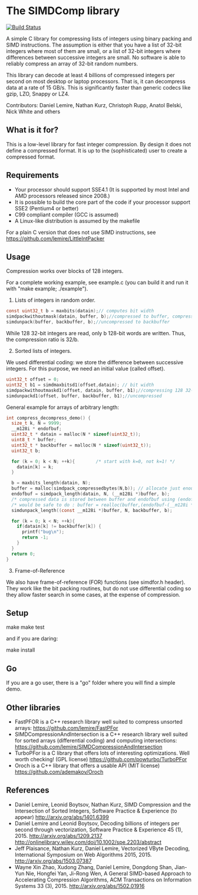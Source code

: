 The SIMDComp library
====================
[![Build Status](https://travis-ci.org/lemire/simdcomp.png)](https://travis-ci.org/lemire/simdcomp)

A simple C library for compressing lists of integers using binary packing and SIMD instructions.
The assumption is either that you have a list of 32-bit integers where most of them are small, or a list of 32-bit integers where differences between successive integers are small. No software is able to reliably compress an array of 32-bit random numbers.

This library can decode at least 4 billions of compressed integers per second on most
desktop or laptop processors. That is, it can decompress data at a rate of 15 GB/s.
This is significantly faster than generic codecs like gzip, LZO, Snappy or LZ4.


Contributors: Daniel Lemire, Nathan Kurz, Christoph Rupp, Anatol Belski, Nick White and others

What is it for?
-------------

This is a low-level library for fast integer compression. By design it does not define a compressed
format. It is up to the (sophisticated) user to create a compressed format.

Requirements
-------------

- Your processor should support SSE4.1 (It is supported by most Intel and AMD processors released since 2008.)
- It is possible to build the core part of the code if your processor support SSE2 (Pentium4 or better)
- C99 compliant compiler (GCC is assumed)
- A Linux-like distribution is assumed by the makefile

For a plain C version that does not use SIMD instructions, see https://github.com/lemire/LittleIntPacker

Usage
-------

Compression works over blocks of 128 integers.

For a complete working example, see example.c (you can build it and
run it with "make example; ./example").



1) Lists of integers in random order.

```C            
const uint32_t b = maxbits(datain);// computes bit width
simdpackwithoutmask(datain, buffer, b);//compressed to buffer, compressing 128 32-bit integers down to b*32 bytes
simdunpack(buffer, backbuffer, b);//uncompressed to backbuffer
```

While 128 32-bit integers are read, only b 128-bit words are written. Thus, the compression ratio is 32/b.

2) Sorted lists of integers.

We used differential coding: we store the difference between successive integers. For this purpose, we need an initial value (called offset).

```C            
uint32_t offset = 0;
uint32_t b1 = simdmaxbitsd1(offset,datain); // bit width
simdpackwithoutmaskd1(offset, datain, buffer, b1);//compressing 128 32-bit integers down to b1*32 bytes
simdunpackd1(offset, buffer, backbuffer, b1);//uncompressed
```

General example for arrays of arbitrary length:
```C
int compress_decompress_demo() {
  size_t k, N = 9999;
  __m128i * endofbuf;
  uint32_t * datain = malloc(N * sizeof(uint32_t));
  uint8_t * buffer;
  uint32_t * backbuffer = malloc(N * sizeof(uint32_t));
  uint32_t b;

  for (k = 0; k < N; ++k){        /* start with k=0, not k=1! */
    datain[k] = k;
  }

  b = maxbits_length(datain, N);
  buffer = malloc(simdpack_compressedbytes(N,b)); // allocate just enough memory
  endofbuf = simdpack_length(datain, N, (__m128i *)buffer, b);
  /* compressed data is stored between buffer and endofbuf using (endofbuf-buffer)*sizeof(__m128i) bytes */
  /* would be safe to do : buffer = realloc(buffer,(endofbuf-(__m128i *)buffer)*sizeof(__m128i)); */
  simdunpack_length((const __m128i *)buffer, N, backbuffer, b);

  for (k = 0; k < N; ++k){
    if(datain[k] != backbuffer[k]) {
      printf("bug\n");
      return -1;
    }
  }
  return 0;
}
```


3) Frame-of-Reference 

We also have frame-of-reference (FOR) functions (see simdfor.h header). They work like the bit packing
routines, but do not use differential coding so they allow faster search in some cases, at the expense
of compression.

Setup
---------


make
make test

and if you are daring:

make install

Go
--------

If you are a go user, there is a "go" folder where you will find a simple demo.

Other libraries
----------------

* FastPFOR is a C++ research library well suited to compress unsorted arrays: https://github.com/lemire/FastPFor
* SIMDCompressionAndIntersection is a C++ research library well suited for sorted arrays (differential coding)
and computing intersections: https://github.com/lemire/SIMDCompressionAndIntersection
* TurboPFor is a C library that offers lots of interesting optimizations. Well worth checking! (GPL license) https://github.com/powturbo/TurboPFor
* Oroch is a C++ library that offers a usable API (MIT license) https://github.com/ademakov/Oroch


References
------------

* Daniel Lemire, Leonid Boytsov, Nathan Kurz, SIMD Compression and the Intersection of Sorted Integers, Software Practice & Experience (to appear) http://arxiv.org/abs/1401.6399
* Daniel Lemire and Leonid Boytsov, Decoding billions of integers per second through vectorization, Software Practice & Experience 45 (1), 2015.  http://arxiv.org/abs/1209.2137 http://onlinelibrary.wiley.com/doi/10.1002/spe.2203/abstract
* Jeff Plaisance, Nathan Kurz, Daniel Lemire, Vectorized VByte Decoding, International Symposium on Web Algorithms 2015, 2015. http://arxiv.org/abs/1503.07387
* Wayne Xin Zhao, Xudong Zhang, Daniel Lemire, Dongdong Shan, Jian-Yun Nie, Hongfei Yan, Ji-Rong Wen, A General SIMD-based Approach to Accelerating Compression Algorithms, ACM Transactions on Information Systems 33 (3), 2015. http://arxiv.org/abs/1502.01916
